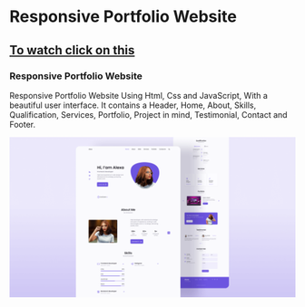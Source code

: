 # Responsive Portfolio Website 
## [To watch click on this](https://youtu.be/27JtRAI3QO8https://strong10mede.github.io/Reponsive_Portfolio/)
### Responsive Portfolio Website 
Responsive Portfolio Website Using Html, Css and JavaScript, With a beautiful user interface. It contains a Header, Home, About, Skills, Qualification, Services, Portfolio, Project in mind, Testimonial, Contact and Footer.

![Resume cv](/preview.png)
